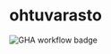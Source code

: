 # ohtuvarasto

![GHA workflow badge](https://github.com/sijualle/ohtuvarasto/workflows/CI/badge.svg)

